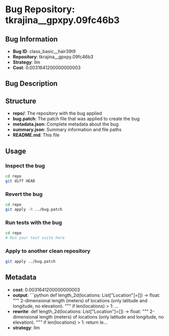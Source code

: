 # Bug Repository: tkrajina__gpxpy.09fc46b3

## Bug Information

- **Bug ID**: class_basic__hair39t9
- **Repository**: tkrajina__gpxpy.09fc46b3
- **Strategy**: llm
- **Cost**: 0.0031641200000000003

## Bug Description



## Structure

- **repo/**: The repository with the bug applied
- **bug.patch**: The patch file that was applied to create the bug
- **metadata.json**: Complete metadata about the bug
- **summary.json**: Summary information and file paths
- **README.md**: This file

## Usage

### Inspect the bug
```bash
cd repo
git diff HEAD
```

### Revert the bug
```bash
cd repo
git apply -R ../bug.patch
```

### Run tests with the bug
```bash
cd repo
# Run your test suite here
```

### Apply to another clean repository
```bash
git apply ../bug.patch
```

## Metadata

- **cost**: 0.0031641200000000003
- **output**: ```python
def length_2d(locations: List["Location"]=[]) -> float:
    """ 2-dimensional length (meters) of locations (only latitude and longitude, no elevation). """
    if len(locations) > 1:
       ...
- **rewrite**: def length_2d(locations: List["Location"]=[]) -> float:
    """ 2-dimensional length (meters) of locations (only latitude and longitude, no elevation). """
    if len(locations) > 1:
        return le...
- **strategy**: llm
